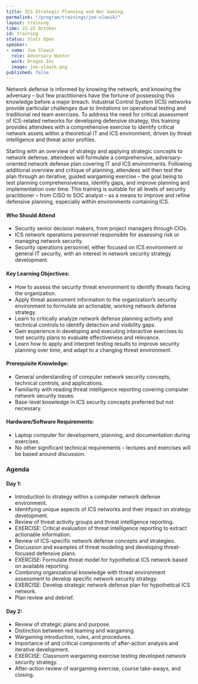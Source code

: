 ```yaml
---
title: ICS Strategic Planning and War Gaming
permalink: "/program/trainings/joe-slowik/"
layout: training
time: 22-23 October
id: training
status: Slots Open
speaker:
- name: Joe Slowik
  role: Adversary Hunter
  work: Dragos Inc
  image: joe-slowik.png
published: false
---
```


Network defense is informed by knowing the network, and knowing the adversary – but few practitioners have the fortune of possessing this knowledge before a major breach. Industrial Control System (ICS) networks provide particular challenges due to limitations on operational testing and traditional red team exercises. To address the need for critical assessment of ICS-related networks for developing defensive strategy, this training provides attendees with a comprehensive exercise to identify critical network assets within a theoretical IT and ICS environment, driven by threat intelligence and threat actor profiles.

Starting with an overview of strategy and applying strategic concepts to network defense, attendees will formulate a comprehensive, adversary-oriented network defense plan covering IT and ICS environments. Following additional overview and critique of planning, attendees will then test the plan through an iterative, guided wargaming exercise – the goal being to test planning comprehensiveness, identify gaps, and improve planning and implementation over time. This training is suitable for all levels of security practitioner – from CISO to SOC analyst – as a means to improve and refine defensive planning, especially within environments containing ICS.

#### Who Should Attend

* Security senior decision makers, from project managers through CIOs.
* ICS network operations personnel responsible for assessing risk or managing network security.
* Security operations personnel, either focused on ICS environment or general IT security, with an interest in network security strategy development.

#### Key Learning Objectives:

* How to assess the security threat environment to identify threats facing the organization.
* Apply threat assessment information to the organization’s security environment to formulate an
actionable, working network defense strategy.
* Learn to critically analyze network defense planning activity and technical controls to identify detection and visibility gaps.
* Gain experience in developing and executing interactive exercises to test security plans to evaluate effectiveness and relevance.
* Learn how to apply and interpret testing results to improve security planning over time, and adapt to a changing threat environment.

#### Prerequisite Knowledge:

* General understanding of computer network security concepts, technical controls, and applications.
* Familiarity with reading threat intelligence reporting covering computer network security issues.
* Base-level knowledge in ICS security concepts preferred but not necessary.

#### Hardware/Software Requirements:

* Laptop computer for development, planning, and documentation during exercises.
* No other significant technical requirements – lectures and exercises will be based around discussion.

### Agenda

#### Day 1:
* Introduction to strategy within a computer network defense environment.
* Identifying unique aspects of ICS networks and their impact on strategy development.
* Review of threat activity groups and threat intelligence reporting.
* EXERCISE: Critical evaluation of threat intelligence reporting to extract actionable information.
* Review of ICS-specific network defense concepts and strategies.
* Discussion and examples of threat modeling and developing threat-focused defensive plans.
* EXERCISE: Formulate threat model for hypothetical ICS network based on available reporting.
* Combining organizational knowledge with threat environment assessment to develop specific network security strategy.
* EXERCISE: Develop strategic network defense plan for hypothetical ICS network.
* Plan review and debrief.

#### Day 2:
* Review of strategic plans and purpose.
* Distinction between red teaming and wargaming.
* Wargaming introduction, rules, and procedures.
* Importance of and critical components of after-action analysis and iterative development.
* EXERCISE: Classroom wargaming exercise testing developed network security strategy.
* After-action review of wargaming exercise, course take-aways, and closing.